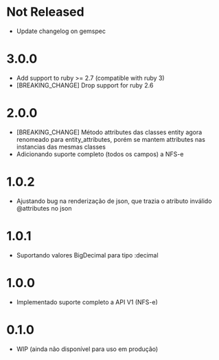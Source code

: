 # Not Released
- Update changelog on gemspec
# 3.0.0
- Add support to ruby >= 2.7 (compatible with ruby 3)
- [BREAKING_CHANGE] Drop support for ruby 2.6
# 2.0.0
- [BREAKING_CHANGE] Método attributes das classes entity agora renomeado para entity_attributes, porém se mantem attributes nas instancias das mesmas classes
- Adicionando suporte completo (todos os campos) a NFS-e
# 1.0.2
- Ajustando bug na renderização de json, que trazia o atributo inválido @attributes no json
# 1.0.1
- Suportando valores BigDecimal para tipo :decimal
# 1.0.0
- Implementado suporte completo a API V1 (NFS-e)
# 0.1.0
- WIP (ainda não disponível para uso em produção)
